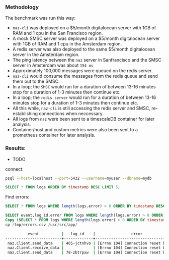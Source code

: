 
### Methodology
The benchmark was run this way:
- `naz-cli` was deployed on a $5/month digitalocean server with 1GB of RAM and 1 cpu in the San Francisco region.       
- A mock SMSC server was deployed on a $5/month digitalocean server with 1GB of RAM and 1 cpu in the Amsterdam region.     
- A redis server was also deployed to the same $5/month digitalocean server in the Amsterdam region.   
- The ping latency between the `naz` server in Sanfrancisco and the SMSC server in Amsterdam was about `154 ms`    
- Approximately 100,000 messages were queued on the redis server.   
- `naz-cli` would consume the messages from the redis queue and send them out to the SMSC.   
- In a loop; the `SMSC` would run for a duration of between 13-16 minutes stop for a duration of 1-3 minutes then continue etc.
- In a loop; the `redis server` would run for a duration of between 13-16 minutes stop for a duration of 1-3 minutes then continue etc.
- All this while, `naz-cli` is still accessing the redis server and SMSC, re-establishing connections when neccessary.
- All logs from `naz` were been sent to a timescaleDB container for later analysis.   
- Container/host and custom metrics were also been sent to a prometheus container for later analysis.  


### Results:
- TODO


connect:   
```sh
psql --host=localhost --port=5432 --username=myuser --dbname=mydb
```



```sql
SELECT * FROM logs ORDER BY timestamp DESC LIMIT 5;
```

Find errors:
```sql
SELECT * FROM logs WHERE length(logs.error) > 0 ORDER BY timestamp DESC;
```

```sql
SELECT event,log_id,error FROM logs WHERE length(logs.error) > 0 ORDER BY timestamp DESC;
Copy (SELECT * FROM logs WHERE length(logs.error) > 0 ORDER BY timestamp DESC) To '/tmp/errors.csv' With CSV DELIMITER ',';
cp /tmp/errors.csv /usr/src/app/
```

```sh
          event          |   log_id    |                error
-------------------------+-------------+--------------------------------------
 naz.Client.send_data    | 405-jctnhvo | [Errno 104] Connection reset by peer
 naz.Client.receive_data |             | [Errno 104] Connection reset by peer
 naz.Client.send_data    | 78-zbtrpxw  | [Errno 104] Connection reset by peer
 ```
